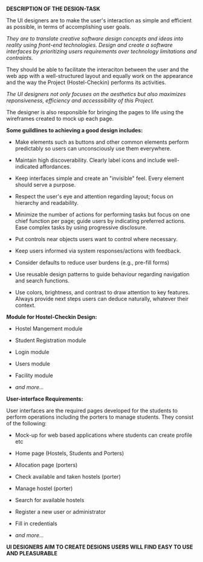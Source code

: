 **DESCRIPTION OF THE DESIGN-TASK**

The UI designers are to make the user's interaction as simple and efficient as possible, in terms of accomplishing user goals.

*They are to translate creative software design concepts and ideas into reality using front-end technologies. Design and create a software interfaces by prioritizing users requirements over technology limitations and contraints.*

They should be able to facilitate the interaciton between the user and the web app with a well-structured layout and equally work on the appearance and the way the Project (Hostel-Checkin) performs its activities.

*The UI designers not only focuses on the aesthetics but also maximizes reponsiveness, efficiency and accesssibility of this Project.*

The designer is also responsible for bringing the pages to life using the wireframes created to mock up each page.

**Some guildlines to achieving a good design includes:**

- Make elements such as buttons and other common elements perform predictably so users can unconsciously use them everywhere.

- Maintain high discoverability. Clearly label icons and include well-indicated affordances.

- Keep interfaces simple and create an "invisible" feel. Every element should serve a purpose.

- Respect the user's eye and attention regarding layout; focus on hierarchy and readability.

- Minimize the number of actions for performing tasks but focus on one chief function per page; guide users by indicating preferred       actions. Ease complex tasks by using progressive disclosure.

- Put controls near objects users want to control where necessary.

- Keep users informed via system responses/actions with feedback.

- Consider defaults to reduce user burdens (e.g., pre-fill forms)

- Use reusable design patterns to guide behaviour regarding navigation and search functions.

- Use colors, brightness, and contrast to draw attention to key features. Always provide next steps users can deduce naturally,           whatever their context.

**Module for Hostel-Checkin Design:**

* Hostel Mangement module

* Student Registration module

* Login module

* Users module

* Facility module

*  *and more...*

**User-interface Requirements:**

User interfaces are the required pages developed for the students to perform operations including the porters to manage students. They consist of the following:

- Mock-up for web based applications where students can create profile etc

- Home page (Hostels, Students and Porters)

- Allocation page (porters)

- Check available and taken hostels (porter)

- Manage hostel (porter)

- Search for available hostels

- Register a new user or administrator

- Fill in credentials

- *and more...*

**UI DESIGNERS AIM TO CREATE DESIGNS USERS WILL FIND EASY TO USE AND PLEASURABLE**


